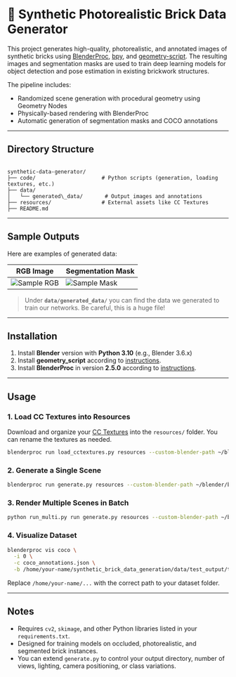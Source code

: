 # 🧱 Synthetic Photorealistic Brick Data Generator

This project generates high-quality, photorealistic, and annotated images of synthetic bricks using [BlenderProc](https://github.com/DLR-RM/BlenderProc), [bpy](https://pypi.org/project/bpy/), and [geometry-script](https://github.com/carson-katri/geometry-script). The resulting images and segmentation masks are used to train deep learning models for object detection and pose estimation in existing brickwork structures.

The pipeline includes:
- Randomized scene generation with procedural geometry using Geometry Nodes
- Physically-based rendering with BlenderProc
- Automatic generation of segmentation masks and COCO annotations

---

## Directory Structure

```

synthetic-data-generator/
├── code/                     # Python scripts (generation, loading textures, etc.)
├── data/
│   └── generated\_data/       # Output images and annotations
├── resources/                # External assets like CC Textures
├── README.md

````

---

## Sample Outputs

Here are examples of generated data:

| RGB Image | Segmentation Mask |
|----------|-------------------|
| ![Sample RGB](data/generated_data/sample_rgb.png) | ![Sample Mask](data/generated_data/sample_mask.png) |

> Under **`data/generated_data/`** you can find the data we generated to train our networks. Be careful, this is a huge file!

---

## Installation

1. Install **Blender** version with **Python 3.10** (e.g., Blender 3.6.x)
2. Install **geometry_script** according to [instructions](https://carson-katri.github.io/geometry-script/setup/installation.html).
3. Install **BlenderProc** in version **2.5.0** according to [instructions](https://github.com/DLR-RM/BlenderProc).

---

## Usage

### 1. Load CC Textures into Resources

Download and organize your [CC Textures](https://cc0textures.com/) into the `resources/` folder. You can rename the textures as needed.

```bash
blenderproc run load_cctextures.py resources --custom-blender-path ~/blender/blender-3.6.x-linux-x64
```

### 2. Generate a Single Scene

```bash
blenderproc run generate.py resources --custom-blender-path ~/blender/blender-3.6.x-linux-x64
```

### 3. Render Multiple Scenes in Batch

```bash
python run_multi.py run generate.py resources --custom-blender-path ~/blender/blender-3.6.x-linux-x64
```

### 4. Visualize Dataset

```bash
blenderproc vis coco \
  -i 0 \
  -c coco_annotations.json \
  -b /home/your-name/synthetic_brick_data_generation/data/test_output/train_pbr/000000
```

Replace `/home/your-name/...` with the correct path to your dataset folder.

---

## Notes

* Requires `cv2`, `skimage`, and other Python libraries listed in your `requirements.txt`.
* Designed for training models on occluded, photorealistic, and segmented brick instances.
* You can extend `generate.py` to control your output directory, number of views, lighting, camera positioning, or class variations.
